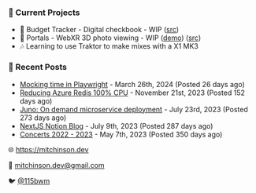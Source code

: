 ### 📌 Current Projects
- 💸 Budget Tracker - Digital checkbook - WIP ([src](https://github.com/bmitchinson/budget-entry))
- 📸 Portals - WebXR 3D photo viewing - WIP ([demo](https://portals.mitchinson.dev/)) ([src](https://github.com/bmitchinson/vr-jpg-viewer-webxr))
- 🎶 Learning to use Traktor to make mixes with a X1 MK3

### 📝 Recent Posts

- [Mocking time in Playwright](https://blog.mitchinson.dev/playwright-mock-time) - March 26th, 2024 (Posted 26 days ago)
- [Reducing Azure Redis 100% CPU](https://blog.mitchinson.dev/redis-cpu) - November 21st, 2023 (Posted 152 days ago)
- [Juno: On demand microservice deployment](https://blog.mitchinson.dev/juno) - July 23rd, 2023 (Posted 273 days ago)
- [NextJS Notion Blog](https://blog.mitchinson.dev/blog-2023) - July 9th, 2023 (Posted 287 days ago)
- [Concerts 2022 - 2023](https://blog.mitchinson.dev/concerts-2023) - May 7th, 2023 (Posted 350 days ago)

🌐 https://mitchinson.dev

💌 mitchinson.dev@gmail.com

🐦 [@115bwm](https://twitter.com/115bwm)